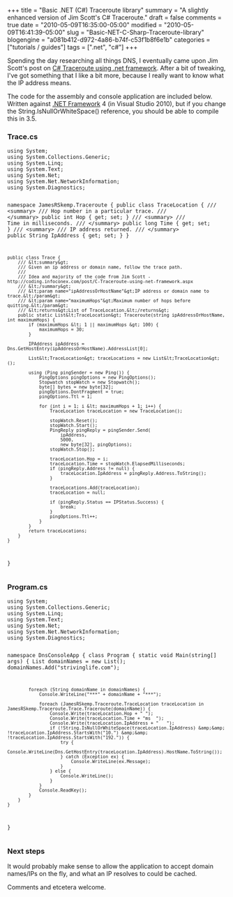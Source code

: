 +++
title = "Basic .NET (C#) Traceroute library"
summary = "A slightly enhanced version of Jim Scott's C# Traceroute."
draft = false
comments = true
date = "2010-05-09T16:35:00-05:00"
modified = "2010-05-09T16:41:39-05:00"
slug = "Basic-NET-C-Sharp-Traceroute-library"
blogengine = "a081b412-d972-4a86-b74f-c53f1b8f6e1b"
categories = ["tutorials / guides"]
tags = [".net", "c#"]
+++

<p>Spending the day researching all things DNS, I eventually came upon Jim Scott's post on <a rel="external" href="http://coding.infoconex.com/post/C-Traceroute-using-net-framework.aspx">C# Traceroute using .net framework</a>. After a bit of tweaking, I've got something that I like a bit more, because I really want to know what the IP address means.</p>
<p>The code for the assembly and console application are included below. Written against <a rel="external" href="http://smallestdotnet.com/">.NET Framework</a> 4 (in Visual Studio 2010), but if you change the String.IsNullOrWhiteSpace() reference, you should be able to compile this in 3.5.</p>
<h3>Trace.cs</h3>
<pre class="code"><code class="csharp">using System;
using System.Collections.Generic;
using System.Linq;
using System.Text;
using System.Net;
using System.Net.NetworkInformation;
using System.Diagnostics;

namespace JamesRSkemp.Traceroute {
	public class TraceLocation {
		/// &lt;summary&gt;
		/// Hop number in a particular trace.
		/// &lt;/summary&gt;
		public int Hop { get; set; }
		/// &lt;summary&gt;
		/// Time in milliseconds.
		/// &lt;/summary&gt;
		public long Time { get; set; }
		/// &lt;summary&gt;
		/// IP address returned.
		/// &lt;/summary&gt;
		public String IpAddress { get; set; }
	}

	public class Trace {
		/// &lt;summary&gt;
		/// Given an ip address or domain name, follow the trace path.
		/// 
		/// Idea and majority of the code from Jim Scott - http://coding.infoconex.com/post/C-Traceroute-using-net-framework.aspx
		/// &lt;/summary&gt;
		/// &lt;param name="ipAddressOrHostName"&gt;IP address or domain name to trace.&lt;/param&gt;
		/// &lt;param name="maximumHops"&gt;Maximum number of hops before quitting.&lt;/param&gt;
		/// &lt;returns&gt;List of TraceLocation.&lt;/returns&gt;
		public static List&lt;TraceLocation&gt; Traceroute(string ipAddressOrHostName, int maximumHops) {
			if (maximumHops &lt; 1 || maximumHops &gt; 100) {
				maximumHops = 30;
			}

			IPAddress ipAddress = Dns.GetHostEntry(ipAddressOrHostName).AddressList[0];

			List&lt;TraceLocation&gt; traceLocations = new List&lt;TraceLocation&gt;();

			using (Ping pingSender = new Ping()) {
				PingOptions pingOptions = new PingOptions();
				Stopwatch stopWatch = new Stopwatch();
				byte[] bytes = new byte[32];
				pingOptions.DontFragment = true;
				pingOptions.Ttl = 1;

				for (int i = 1; i &lt; maximumHops + 1; i++) {
					TraceLocation traceLocation = new TraceLocation();

					stopWatch.Reset();
					stopWatch.Start();
					PingReply pingReply = pingSender.Send(
						ipAddress,
						5000,
						new byte[32], pingOptions);
					stopWatch.Stop();

					traceLocation.Hop = i;
					traceLocation.Time = stopWatch.ElapsedMilliseconds;
					if (pingReply.Address != null) {
						traceLocation.IpAddress = pingReply.Address.ToString();
					}

					traceLocations.Add(traceLocation);
					traceLocation = null;

					if (pingReply.Status == IPStatus.Success) {
						break;
					}
					pingOptions.Ttl++;
				}
			}
			return traceLocations;
		}
	}
}</code></pre>
<h3>Program.cs</h3>
<pre class="code"><code class="csharp">using System;
using System.Collections.Generic;
using System.Linq;
using System.Text;
using System.Net;
using System.Net.NetworkInformation;
using System.Diagnostics;

namespace DnsConsoleApp {
	class Program {
		static void Main(string[] args) {
			List domainNames = new List();
			domainNames.Add("strivinglife.com");

			foreach (String domainName in domainNames) {
				Console.WriteLine("***" + domainName + "***");

				foreach (JamesRSkemp.Traceroute.TraceLocation traceLocation in JamesRSkemp.Traceroute.Trace.Traceroute(domainName)) {
					Console.Write(traceLocation.Hop + "	");
					Console.Write(traceLocation.Time + "ms	");
					Console.Write(traceLocation.IpAddress + "	");
					if (!String.IsNullOrWhiteSpace(traceLocation.IpAddress) &amp;&amp; !traceLocation.IpAddress.StartsWith("10.") &amp;&amp; !traceLocation.IpAddress.StartsWith("192.")) {
						try {
							Console.WriteLine(Dns.GetHostEntry(traceLocation.IpAddress).HostName.ToString());
						} catch (Exception ex) {
							Console.WriteLine(ex.Message);
						}
					} else {
						Console.WriteLine();
					}
				}
				Console.ReadKey();
			}
		}
	}
}</code></pre>
<h3>Next steps</h3>
<p>It would probably make sense to allow the application to accept domain names/IPs on the fly, and what an IP resolves to could be cached.</p>
<p>Comments and etcetera welcome.</p>
